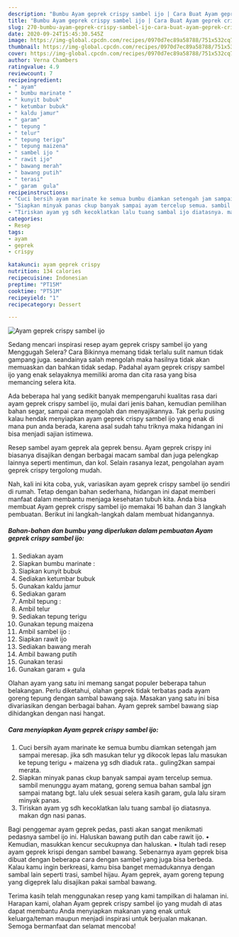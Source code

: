 ```yaml
---
description: "Bumbu Ayam geprek crispy sambel ijo | Cara Buat Ayam geprek crispy sambel ijo Yang Enak Banget"
title: "Bumbu Ayam geprek crispy sambel ijo | Cara Buat Ayam geprek crispy sambel ijo Yang Enak Banget"
slug: 270-bumbu-ayam-geprek-crispy-sambel-ijo-cara-buat-ayam-geprek-crispy-sambel-ijo-yang-enak-banget
date: 2020-09-24T15:45:30.545Z
image: https://img-global.cpcdn.com/recipes/0970d7ec89a58788/751x532cq70/ayam-geprek-crispy-sambel-ijo-foto-resep-utama.jpg
thumbnail: https://img-global.cpcdn.com/recipes/0970d7ec89a58788/751x532cq70/ayam-geprek-crispy-sambel-ijo-foto-resep-utama.jpg
cover: https://img-global.cpcdn.com/recipes/0970d7ec89a58788/751x532cq70/ayam-geprek-crispy-sambel-ijo-foto-resep-utama.jpg
author: Verna Chambers
ratingvalue: 4.9
reviewcount: 7
recipeingredient:
- " ayam"
- " bumbu marinate "
- " kunyit bubuk"
- " ketumbar bubuk"
- " kaldu jamur"
- " garam"
- " tepung "
- " telur"
- " tepung terigu"
- " tepung maizena"
- " sambel ijo "
- " rawit ijo"
- " bawang merah"
- " bawang putih"
- " terasi"
- " garam  gula"
recipeinstructions:
- "Cuci bersih ayam marinate ke semua bumbu diamkan setengah jam sampai meresap. jika sdh masukan telur yg dikocok lepas lalu masukan ke tepung terigu + maizena yg sdh diaduk rata.. guling2kan sampai merata."
- "Siapkan minyak panas ckup banyak sampai ayam tercelup semua. sambil menunggu ayam matang, goreng semua bahan sambal jgn sampai matang bgt. lalu ulek sesuai selera kasih garam, gula lalu siram minyak panas."
- "Tiriskan ayam yg sdh kecoklatkan lalu tuang sambal ijo diatasnya. makan dgn nasi panas."
categories:
- Resep
tags:
- ayam
- geprek
- crispy

katakunci: ayam geprek crispy 
nutrition: 134 calories
recipecuisine: Indonesian
preptime: "PT15M"
cooktime: "PT51M"
recipeyield: "1"
recipecategory: Dessert

---
```



![Ayam geprek crispy sambel ijo](https://img-global.cpcdn.com/recipes/0970d7ec89a58788/751x532cq70/ayam-geprek-crispy-sambel-ijo-foto-resep-utama.jpg)

Sedang mencari inspirasi resep ayam geprek crispy sambel ijo yang Menggugah Selera? Cara Bikinnya memang tidak terlalu sulit namun tidak gampang juga. seandainya salah mengolah maka hasilnya tidak akan memuaskan dan bahkan tidak sedap. Padahal ayam geprek crispy sambel ijo yang enak selayaknya memiliki aroma dan cita rasa yang bisa memancing selera kita.

Ada beberapa hal yang sedikit banyak mempengaruhi kualitas rasa dari ayam geprek crispy sambel ijo, mulai dari jenis bahan, kemudian pemilihan bahan segar, sampai cara mengolah dan menyajikannya. Tak perlu pusing kalau hendak menyiapkan ayam geprek crispy sambel ijo yang enak di mana pun anda berada, karena asal sudah tahu triknya maka hidangan ini bisa menjadi sajian istimewa.

Resep sambel ayam geprek ala geprek bensu. Ayam geprek crispy ini biasanya disajikan dengan berbagai macam sambal dan juga pelengkap lainnya seperti mentimun, dan kol. Selain rasanya lezat, pengolahan ayam geprek crispy tergolong mudah.


Nah, kali ini kita coba, yuk, variasikan ayam geprek crispy sambel ijo sendiri di rumah. Tetap dengan bahan sederhana, hidangan ini dapat memberi manfaat dalam membantu menjaga kesehatan tubuh kita. Anda bisa membuat Ayam geprek crispy sambel ijo memakai 16 bahan dan 3 langkah pembuatan. Berikut ini langkah-langkah dalam membuat hidangannya.

<!--inarticleads1-->

##### Bahan-bahan dan bumbu yang diperlukan dalam pembuatan Ayam geprek crispy sambel ijo:

1. Sediakan  ayam
1. Siapkan  bumbu marinate :
1. Siapkan  kunyit bubuk
1. Sediakan  ketumbar bubuk
1. Gunakan  kaldu jamur
1. Sediakan  garam
1. Ambil  tepung :
1. Ambil  telur
1. Sediakan  tepung terigu
1. Gunakan  tepung maizena
1. Ambil  sambel ijo :
1. Siapkan  rawit ijo
1. Sediakan  bawang merah
1. Ambil  bawang putih
1. Gunakan  terasi
1. Gunakan  garam + gula


Olahan ayam yang satu ini memang sangat populer beberapa tahun belakangan. Perlu diketahui, olahan geprek tidak terbatas pada ayam goreng tepung dengan sambal bawang saja. Masakan yang satu ini bisa divariasikan dengan berbagai bahan. Ayam geprek sambel bawang siap dihidangkan dengan nasi hangat. 

<!--inarticleads2-->

##### Cara menyiapkan Ayam geprek crispy sambel ijo:

1. Cuci bersih ayam marinate ke semua bumbu diamkan setengah jam sampai meresap. jika sdh masukan telur yg dikocok lepas lalu masukan ke tepung terigu + maizena yg sdh diaduk rata.. guling2kan sampai merata.
1. Siapkan minyak panas ckup banyak sampai ayam tercelup semua. sambil menunggu ayam matang, goreng semua bahan sambal jgn sampai matang bgt. lalu ulek sesuai selera kasih garam, gula lalu siram minyak panas.
1. Tiriskan ayam yg sdh kecoklatkan lalu tuang sambal ijo diatasnya. makan dgn nasi panas.


Bagi penggemar ayam geprek pedas, pasti akan sangat menikmati pedasnya sambel ijo ini. Haluskan bawang putih dan cabe rawit ijo. • Kemudian, masukkan kencur secukupnya dan haluskan. • Itulah tadi resep ayam geprek krispi dengan sambel bawang. Sebenarnya ayam geprek bisa dibuat dengan beberapa cara dengan sambel yang juga bisa berbeda. Kalau kamu ingin berkreasi, kamu bisa banget memadukannya dengan sambal lain seperti trasi, sambel hijau. Ayam geprek, ayam goreng tepung yang digeprek lalu disajikan pakai sambal bawang. 

Terima kasih telah menggunakan resep yang kami tampilkan di halaman ini. Harapan kami, olahan Ayam geprek crispy sambel ijo yang mudah di atas dapat membantu Anda menyiapkan makanan yang enak untuk keluarga/teman maupun menjadi inspirasi untuk berjualan makanan. Semoga bermanfaat dan selamat mencoba!
